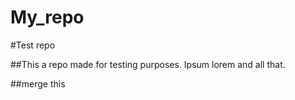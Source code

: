 # My_repo
#Test repo

##This a repo made for testing purposes. Ipsum lorem and all that.

##merge this
